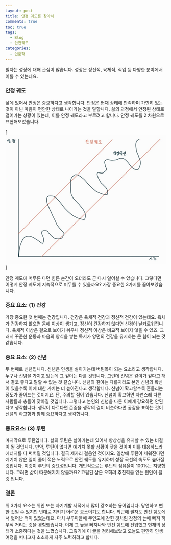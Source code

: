 ```yaml
---
Layout: post
title: 안정 궤도를 찾아서
comments: true
toc: true
tags:
  - Blog
  - 안전궤도
categories:
  - 인문학
---
```

필자는 성장에 대해 관심이 많습니다. 성장은 정신적, 육체적, 직업 등 다양한 분야에서 이룰 수 있는데요.

### 안정 궤도
삶에 있어서 안정은 중요하다고 생각합니다. 안정은 현재 상태에 만족하며 가만히 있는 것이 아닌 마음이 편안한 상태로 나아가는 것을 말합니다. 삶의 과정에서 안정된 상태로 걸어가는 상황이 있는데, 이를 안정 궤도라고 부르려고 합니다. 안정 궤도를 2 차원으로 표현해보았습니다.

[![foo](https://raw.githubusercontent.com/mandel-17/mandel-17.github.io/refs/heads/main/assets/images/stable-orbit.jpg)]

안정 궤도에 머무른 다면 힘든 순간이 오더라도 곧 다시 일어설 수 있습니다. 그렇다면 어떻게 안정 궤도에 지속적으로 머무를 수 있을까요? 가장 중요한 3가지를 꼽아보았습니다.

### 중요 요소: (1) 건강
가장 중요한 첫 번째는 건강입니다. 건강은 육체적 건강과 정신적 건강이 있는데요. 육체가 건강하지 않으면 몸에 이상이 생기고, 정신이 건강하지 않다면 신경이 날카로워집니다. 육체적 이상은 겉으로 보이기 쉬우나 정신적 이상은 비교적 보이지 않을 수 있죠. 그래서 꾸준한 운동과 마음의 양식을 쌓는 독서가 양면의 건강을 유지하는 큰 힘이 되는 것 같습니다.

### 중요 요소: (2) 신념
두 번째로 신념입니다. 신념은 인생을 살아가는데 버팀목이 되는 요소라고 생각합니다. 누구나 신념을 가지고 있는데 그 깊이는 다를 것입니다. 그런데 신념은 깊이가 깊다고 해서 결코 좋다고 말할 수 없는 것 같습니다. 신념의 깊이는 다를지라도 본인 신념의 확신이 있을수록 이에 대한 가치는 더 높아진다고 생각합니다. 신념이 확고할수록 흔들리는 정도가 줄어드는 것이지요. 단, 주의할 점이 있습니다. 신념이 확고하면 자연스레 다른 사람들과 충돌이 잦아질 것입니다. 그렇다고 본인의 신념을 다른 이에게 강요하면 안된다고 생각합니다. 생각이 다르다면 존중을 생각의 결이 비슷하다면 공감을 표하는 것이 신념의 확고함과 함께 중요하다고 생각합니다.

### 중요요소: (3) 루틴
마지막으로 루틴입니다. 삶의 루틴은 살아가는데 있어서 항상성을 유지할 수 있는 비결이 될 것입니다. 만약, 루틴이 없다면 예기치 못할 상황이 잦을 것이며 이를 대응하느라 에너지를 다 써버릴 것입니다. 결국 제자리 걸음인 것이지요. 일상에 루틴이 세워진다면 예기치 않은 일이 줄어 적은 노력으로 안전 궤도를 유지하며 성장 곡선의 속도도 높아질 것입니다. 이것이 루틴의 중요성입니다. 개인적으로는 루틴의 점유율이 100%는 지양합니다. 그러면 삶이 따분해지지 않을까요? 고립된 삶은 오히려 추진력을 잃는 원인이 될 것 입니다.

### 결론
위 3가지 요소는 위인 또는 자기계발 서적에서 많이 강조하는 용어입니다. 당연하고 뻔한 것일 수 있지만 반대로 지키기 어려운 요소이기도 합니다. 최근에 필자도 안전 궤도에서 벗어난 적이 있었는데요. 마치 부루마블에 무인도에 갇힌 것처럼 감정의 늪에 빠져 허우적 거리는 것을 경험했습니다. 이제 그 늪을 빠져나와 안전 궤도에 진입했고 현재의 상태가 소중하다는 것을 느꼈습니다. 그렇기에 이 글을 정리해보았고 오늘도 편안히 인생 여정을 떠나고자 소소하게 자주 노력하려고 합니다.
